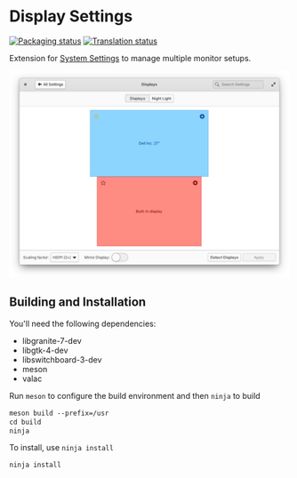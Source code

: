 # Display Settings
[![Packaging status](https://repology.org/badge/tiny-repos/switchboard-plug-display.svg)](https://repology.org/metapackage/switchboard-plug-display)
[![Translation status](https://l10n.elementary.io/widgets/switchboard/-/switchboard-plug-display/svg-badge.svg)](https://l10n.elementary.io/engage/switchboard/?utm_source=widget)

Extension for [System Settings](https://github.com/elementary/switchboard) to manage multiple monitor setups.

![screenshot](data/screenshot.png?raw=true)

## Building and Installation

You'll need the following dependencies:

* libgranite-7-dev
* libgtk-4-dev
* libswitchboard-3-dev
* meson
* valac

Run `meson` to configure the build environment and then `ninja` to build

    meson build --prefix=/usr
    cd build
    ninja

To install, use `ninja install`

    ninja install
